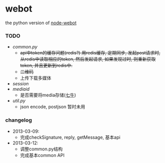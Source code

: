 webot
=====

the python version of [node-webot](https://github.com/node-webot/wechat)



### TODO

- *common.py*
	* ~~api中token的缓存问题(redis?)  用redis缓存, 定期同步, 发起post请求时, 从redis中读取相应的token, 然后发起请求, 如果发现过时, 则重新获取token, 并且更新到redis中.~~
	* ~~二维码~~
	* 上传下载多媒体
- *session*
- *mediaid*
	* 是否需要将media存储([七牛](http://developer.qiniu.com/docs/v6/sdk/python-sdk.html))
- *util.py*
	* json encode, postjson 暂时未用

### changelog
- 2013-03-09:
	* 完成checkSignature, reply, getMessage, 基本api
- 2013-03-12:
	* 调整common.py结构
	* 完成基本common API